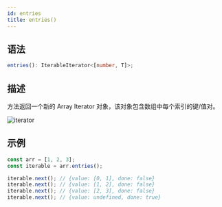 ```yaml
---
id: entries
title: entries()
---
```


## 语法

```ts
entries(): IterableIterator<[number, T]>;
```

## 描述

方法返回一个新的 Array Iterator 对象，该对象包含数组中每个索引的键/值对。

![iterator](/img/docImages/Object.entries.jpg)

## 示例

```js
const arr = [1, 2, 3];
const iterable = arr.entries();

iterable.next(); // {value: [0, 1], done: false}
iterable.next(); // {value: [1, 2], done: false}
iterable.next(); // {value: [2, 3], done: false}
iterable.next(); // {value: undefined, done: true}
```
